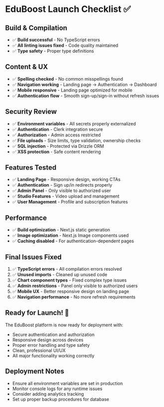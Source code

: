 # EduBoost Launch Checklist ✅

## Build & Compilation
- ✅ **Build successful** - No TypeScript errors
- ✅ **All linting issues fixed** - Code quality maintained
- ✅ **Type safety** - Proper type definitions

## Content & UX
- ✅ **Spelling checked** - No common misspellings found
- ✅ **Navigation working** - Landing page → Authentication → Dashboard
- ✅ **Mobile responsive** - Landing page optimized for mobile
- ✅ **Authentication flow** - Smooth sign-up/sign-in without refresh issues

## Security Review
- ✅ **Environment variables** - All secrets properly externalized
- ✅ **Authentication** - Clerk integration secure
- ✅ **Authorization** - Admin access restricted
- ✅ **File uploads** - Size limits, type validation, ownership checks
- ✅ **SQL injection** - Protected via Drizzle ORM
- ✅ **XSS protection** - Safe content rendering

## Features Tested
- ✅ **Landing Page** - Responsive design, working CTAs
- ✅ **Authentication** - Sign up/in redirects properly
- ✅ **Admin Panel** - Only visible to authorized user
- ✅ **Studio Features** - Video upload and management
- ✅ **User Management** - Profile and subscription features

## Performance
- ✅ **Build optimization** - Next.js static generation
- ✅ **Image optimization** - Next.js Image components used
- ✅ **Caching disabled** - For authentication-dependent pages

## Final Issues Fixed
1. ✅ **TypeScript errors** - All compilation errors resolved
2. ✅ **Unused imports** - Cleaned up unused code
3. ✅ **Chart component types** - Fixed complex type issues
4. ✅ **Admin restrictions** - Panel only visible to authorized users
5. ✅ **Mobile UX** - Better responsive design on landing page
6. ✅ **Navigation performance** - No more refresh requirements

## Ready for Launch! 🚀

The EduBoost platform is now ready for deployment with:
- Secure authentication and authorization
- Responsive design across devices  
- Proper error handling and type safety
- Clean, professional UI/UX
- All major functionality working correctly

## Deployment Notes
- Ensure all environment variables are set in production
- Monitor console logs for any runtime issues
- Consider adding analytics tracking
- Set up proper backup procedures for database
